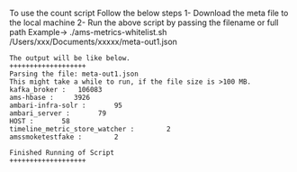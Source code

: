 To use the count script Follow the below steps
1- Download the meta file to the local machine
2- Run the above script by passing the filename or full path
Example->
./ams-metrics-whitelist.sh /Users/xxx/Documents/xxxxx/meta-out1.json 

	The output will be like below.
	+++++++++++++++++++
	Parsing the file: meta-out1.json
	This might take a while to run, if the file size is >100 MB.
 	kafka_broker :   106083 
 	ams-hbase :     3926 
 	ambari-infra-solr :       95 
 	ambari_server :       79 
 	HOST :       58 
 	timeline_metric_store_watcher :        2 
 	amssmoketestfake :        2 

	Finished Running of Script
	+++++++++++++++++++
